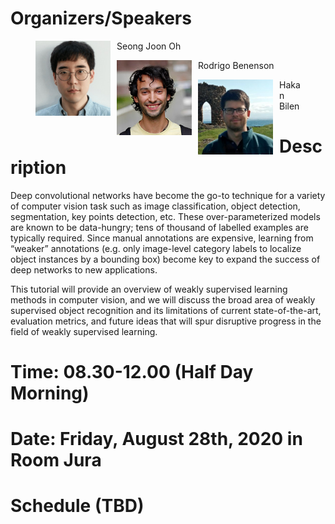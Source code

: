 # Organizers/Speakers
<figure>
<img src="joon.jpg"
     alt="Seong Joon Oh"
     style="float: left; margin-right: 10px;"
     height=120px/>
     <figcaption>Seong Joon Oh</figcaption>
</figure>
<figure>
     <img src="rodrigo.jpg"
     alt="Rodrigo Benenson"
     style="float: left; margin-right: 10px;"
     height=120px/>
     <figcaption>Rodrigo Benenson</figcaption>
</figure>
<figure>
     <img src="hakan.jpg"
     alt="Hakan Bilen"
     style="float: left; margin-right: 10px;"
     height=120px/>
     <figcaption>Hakan Bilen</figcaption>
</figure>


# Description
 Deep convolutional networks have become the go-to technique for a variety of computer vision task such as image classification, object detection, segmentation, key points detection, etc. These over-parameterized models are known to be data-hungry; tens of thousand of labelled examples are typically required. Since manual annotations are expensive, learning from “weaker” annotations (e.g. only image-level category labels to localize object instances by a bounding box) become key to expand the success of deep networks to new applications.

This tutorial will provide an overview of weakly supervised learning methods in computer vision, and we will discuss the broad area of weakly supervised object recognition and its limitations of current state-of-the-art, evaluation metrics, and future ideas that will spur disruptive progress in the field of weakly supervised learning.

# Time: 08.30-12.00 (Half Day Morning)
# Date: Friday, August 28th, 2020 in Room Jura
# Schedule (TBD)
